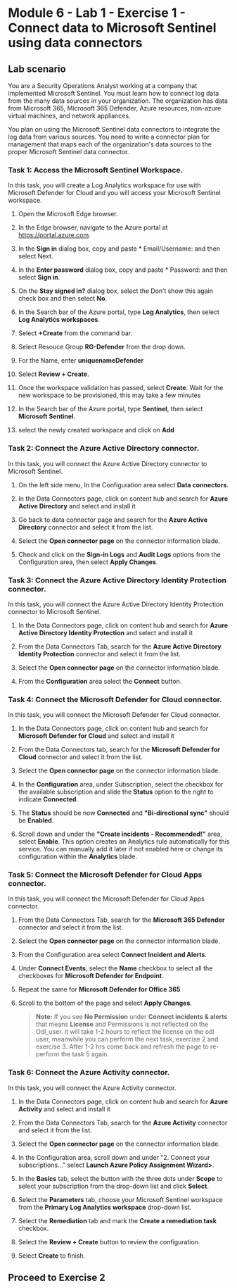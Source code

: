 # Module 6 - Lab 1 - Exercise 1 - Connect data to Microsoft Sentinel using data connectors

## Lab scenario


You are a Security Operations Analyst working at a company that implemented Microsoft Sentinel. You must learn how to connect log data from the many data sources in your organization. The organization has data from Microsoft 365, Microsoft 365 Defender, Azure resources, non-azure virtual machines, and network appliances.

You plan on using the Microsoft Sentinel data connectors to integrate the log data from various sources. You need to write a connector plan for management that maps each of the organization's data sources to the proper Microsoft Sentinel data connector.


### Task 1: Access the Microsoft Sentinel Workspace.

 In this task, you will create a Log Analytics workspace for use with Microsoft Defender for Cloud and you will access your Microsoft Sentinel workspace.  

 1. Open the Microsoft Edge browser.

 1. In the Edge browser, navigate to the Azure portal at https://portal.azure.com.

 1. In the **Sign in** dialog box, copy and paste * Email/Username: <inject key="AzureAdUserEmail"></inject> and then select Next.

 1. In the **Enter password** dialog box, copy and paste * Password: <inject key="AzureAdUserPassword"></inject> and then select **Sign in**.

 1. On the **Stay signed in?** dialog box, select the Don’t show this again check box and then select **No**.

 1. In the Search bar of the Azure portal, type **Log Analytics**, then select **Log Analytics workspaces**.

 1. Select **+Create** from the command bar.

 1. Select Resouce Group **RG-Defender**  from the drop down.

 1. For the Name, enter **uniquenameDefender** 

 1. Select **Review + Create**.

 1. Once the workspace validation has passed, select **Create**. Wait for the new workspace to be provisioned, this may take a few minutes
 
 1. In the Search bar of the Azure portal, type **Sentinel**, then select **Microsoft Sentinel**.

 1. select the newly created workspace and click on **Add**


### Task 2: Connect the Azure Active Directory connector.

 In this task, you will connect the Azure Active Directory connector to Microsoft Sentinel.

 1. On the left side menu, In the Configuration area select **Data connectors**.
 
 1. In the Data Connectors page, click on content hub and search for **Azure Active Directory** and select and install it
   
 1. Go back to data connector page and search for the **Azure Active Directory** connector and select it from the list.

 1. Select the **Open connector page** on the connector information blade.

 1. Check and click on the **Sign-in Logs** and **Audit Logs** options from the Configuration area, then select **Apply Changes**.

### Task 3: Connect the Azure Active Directory Identity Protection connector.

 In this task, you will connect the Azure Active Directory Identity Protection connector to Microsoft Sentinel.

 1. In the Data Connectors page, click on content hub and search for **Azure Active Directory Identity Protection** and select and install it
 
 1. From the Data Connectors Tab, search for the **Azure Active Directory Identity Protection** connector and select it from the list.

 1. Select the **Open connector page** on the connector information blade.

 1. From the **Configuration** area select the **Connect** button.


### Task 4: Connect the Microsoft Defender for Cloud connector.

 In this task, you will connect the Microsoft Defender for Cloud connector.
 
 1. In the Data Connectors page, click on content hub and search for **Microsoft Defender for Cloud** and select and install it
 
 1. From the Data Connectors tab, search for the **Microsoft Defender for Cloud** connector and select it from the list.

 1. Select the **Open connector page** on the connector information blade.

 1. In the **Configuration** area, under Subscription, select the checkbox for the available subscription and slide the **Status** option to the right to indicate **Connected**.

1. The **Status** should be now **Connected** and **"Bi-directional sync"** should be **Enabled**.

1. Scroll down and under the **"Create incidents - Recommended!"** area, select **Enable**. This option creates an Analytics rule automatically for this service. You can manually add it later if not enabled here or change its configuration within the **Analytics** blade.


### Task 5: Connect the Microsoft Defender for Cloud Apps connector.

In this task, you will connect the Microsoft Defender for Cloud Apps connector.

1. From the Data Connectors Tab, search for the **Microsoft 365 Defender** connector and select it from the list.

1. Select the **Open connector page** on the connector information blade.

1. From the Configuration area select **Connect Incident and Alerts**. 

1. Under **Connect Events**, select the **Name** checkbox to select all the checkboxes for **Microsoft Defender for Endpoint**.

1. Repeat the same for **Microsoft Defender for Office 365**

1. Scroll to the bottom of the page and select **Apply Changes**.

   >**Note:** If you see **No Permission** under **Connect incidents & alerts** that means **License** and Permissions is not reflected on the Odl_user. it will take 1-2 hours to reflect the license on the odl user, meanwhile you can perform the next task, exercise 2 and exercise 3. After 1-2 hrs come back and refresh the page to re-perform the task 5 again.

### Task 6: Connect the Azure Activity connector.

In this task, you will connect the Azure Activity connector.
1. In the Data Connectors page, click on content hub and search for **Azure Activity** and select and install it

1. From the Data Connectors Tab, search for the **Azure Activity** connector and select it from the list.

1. Select the **Open connector page** on the connector information blade.

1. In the Configuration area, scroll down and under "2. Connect your subscriptions..." select **Launch Azure Policy Assignment Wizard>**.

1. In the **Basics** tab, select the button with the three dots under **Scope** to select your subscription from the drop-down list and click **Select**.

1. Select the **Parameters** tab, choose your Microsoft Sentinel workspace from the **Primary Log Analytics workspace** drop-down list.

1. Select the **Remediation** tab and mark the **Create a remediation task** checkbox.

1. Select the **Review + Create** button to review the configuration.

1. Select **Create** to finish.

## Proceed to Exercise 2
